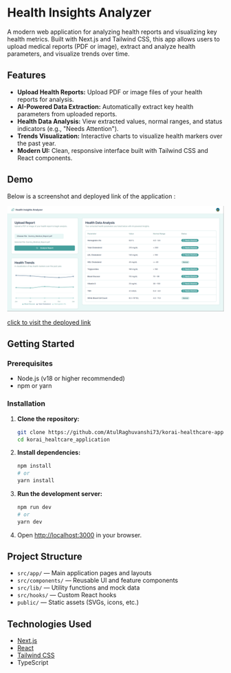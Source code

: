 # Health Insights Analyzer

A modern web application for analyzing health reports and visualizing key health metrics. Built with Next.js and Tailwind CSS, this app allows users to upload medical reports (PDF or image), extract and analyze health parameters, and visualize trends over time.


## Features

- **Upload Health Reports:** Upload PDF or image files of your health reports for analysis.
- **AI-Powered Data Extraction:** Automatically extract key health parameters from uploaded reports.
- **Health Data Analysis:** View extracted values, normal ranges, and status indicators (e.g., "Needs Attention").
- **Trends Visualization:** Interactive charts to visualize health markers over the past year.
- **Modern UI:** Clean, responsive interface built with Tailwind CSS and React components.

## Demo

Below is a screenshot and deployed link of the application :

![Demo Screenshot](./public/demo-image.png)

[click to visit the deployed link](https://korai-healthcare-project-demo-app.netlify.app/dashboard)

## Getting Started

### Prerequisites
- Node.js (v18 or higher recommended)
- npm or yarn

### Installation

1. **Clone the repository:**
   ```bash
   git clone https://github.com/AtulRaghuvanshi73/korai-healthcare-application-demo.git
   cd korai_healtcare_application
   ```
2. **Install dependencies:**
   ```bash
   npm install
   # or
   yarn install
   ```
3. **Run the development server:**
   ```bash
   npm run dev
   # or
   yarn dev
   ```
4. Open [http://localhost:3000](http://localhost:3000) in your browser.

## Project Structure

- `src/app/` — Main application pages and layouts
- `src/components/` — Reusable UI and feature components
- `src/lib/` — Utility functions and mock data
- `src/hooks/` — Custom React hooks
- `public/` — Static assets (SVGs, icons, etc.)

## Technologies Used
- [Next.js](https://nextjs.org/)
- [React](https://react.dev/)
- [Tailwind CSS](https://tailwindcss.com/)
- TypeScript

